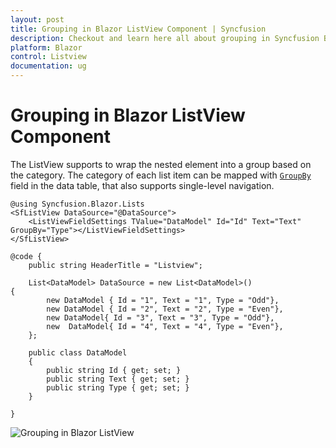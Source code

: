 ```yaml
---
layout: post
title: Grouping in Blazor ListView Component | Syncfusion
description: Checkout and learn here all about grouping in Syncfusion Blazor ListView component and much more details.
platform: Blazor
control: Listview
documentation: ug
---
```


# Grouping in Blazor ListView Component

The ListView supports to wrap the nested element into a group based on the category. The category of each list item can be mapped with [`GroupBy`](https://help.syncfusion.com/cr/blazor/Syncfusion.Blazor.Lists.ListViewFieldSettings-1.html#Syncfusion_Blazor_Lists_ListViewFieldSettings_1_GroupBy) field in the data table, that also supports single-level navigation.

```cshtml
@using Syncfusion.Blazor.Lists
<SfListView DataSource="@DataSource">
    <ListViewFieldSettings TValue="DataModel" Id="Id" Text="Text" GroupBy="Type"></ListViewFieldSettings>
</SfListView>

@code {
    public string HeaderTitle = "Listview";

    List<DataModel> DataSource = new List<DataModel>()
{
        new DataModel { Id = "1", Text = "1", Type = "Odd"},
        new DataModel { Id = "2", Text = "2", Type = "Even"},
        new DataModel{ Id = "3", Text = "3", Type = "Odd"},
        new  DataModel{ Id = "4", Text = "4", Type = "Even"},
    };

    public class DataModel
    {
        public string Id { get; set; }
        public string Text { get; set; }
        public string Type { get; set; }
    }

}

```

![Grouping in Blazor ListView](./images/list/blazor-listview-grouping.png)
